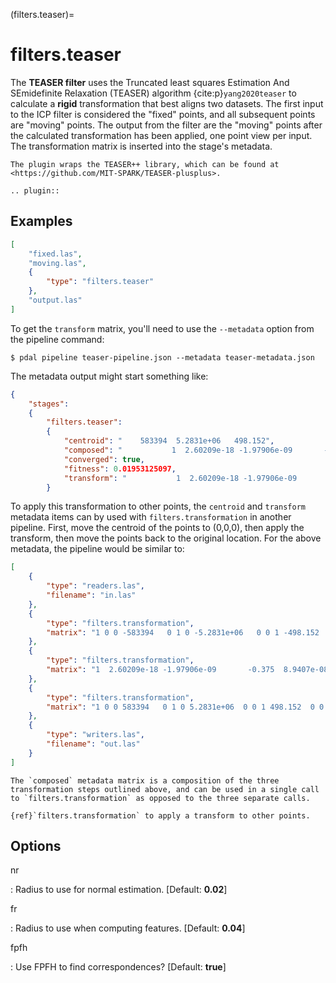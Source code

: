 (filters.teaser)=

# filters.teaser

The **TEASER filter** uses the Truncated least squares Estimation And
SEmidefinite Relaxation (TEASER) algorithm {cite:p}`yang2020teaser` to calculate a **rigid**
transformation that best aligns two datasets. The first input to the ICP filter
is considered the "fixed" points, and all subsequent points are "moving"
points. The output from the filter are the "moving" points after the calculated
transformation has been applied, one point view per input. The transformation
matrix is inserted into the stage's metadata.

```{seealso}
The plugin wraps the TEASER++ library, which can be found at
<https://github.com/MIT-SPARK/TEASER-plusplus>.
```

```{eval-rst}
.. plugin::
```

## Examples

```json
[
    "fixed.las",
    "moving.las",
    {
        "type": "filters.teaser"
    },
    "output.las"
]
```

To get the `transform` matrix, you'll need to use the `--metadata` option
from the pipeline command:

```
$ pdal pipeline teaser-pipeline.json --metadata teaser-metadata.json
```

The metadata output might start something like:

```json
{
    "stages":
    {
        "filters.teaser":
        {
            "centroid": "    583394  5.2831e+06   498.152",
            "composed": "           1  2.60209e-18 -1.97906e-09       -0.374999  8.9407e-08            1  5.58794e-09      -0.614662 6.98492e -10 -5.58794e-09            1   0.033234           0            0            0            1",
            "converged": true,
            "fitness": 0.01953125097,
            "transform": "           1  2.60209e-18 -1.97906e-09       -0.375  8.9407e-08            1  5.58794e-09      -0.5625 6.98492e -10 -5.58794e-09            1   0.00411987           0            0            0            1"
        }
```

To apply this transformation to other points, the `centroid` and
`transform` metadata items can by used with `filters.transformation` in
another pipeline. First, move the centroid of the points to (0,0,0), then apply
the transform, then move the points back to the original location.  For the
above metadata, the pipeline would be similar to:

```json
[
    {
        "type": "readers.las",
        "filename": "in.las"
    },
    {
        "type": "filters.transformation",
        "matrix": "1 0 0 -583394   0 1 0 -5.2831e+06   0 0 1 -498.152   0 0 0 1"
    },
    {
        "type": "filters.transformation",
        "matrix": "1  2.60209e-18 -1.97906e-09       -0.375  8.9407e-08            1  5.58794e-09      -0.5625 6.98492e -10 -5.58794e-09            1   0.00411987           0            0            0            1"
    },
    {
        "type": "filters.transformation",
        "matrix": "1 0 0 583394   0 1 0 5.2831e+06  0 0 1 498.152  0 0 0 1"
    },
    {
        "type": "writers.las",
        "filename": "out.las"
    }
]
```

```{note}
The `composed` metadata matrix is a composition of the three transformation steps outlined above, and can be used in a single call to `filters.transformation` as opposed to the three separate calls.
```

```{seealso}
{ref}`filters.transformation` to apply a transform to other points.
```

## Options

nr

: Radius to use for normal estimation. \[Default: **0.02**\]

fr

: Radius to use when computing features. \[Default: **0.04**\]

fpfh

: Use FPFH to find correspondences? \[Default: **true**\]

```{include} filter_opts.md
```

